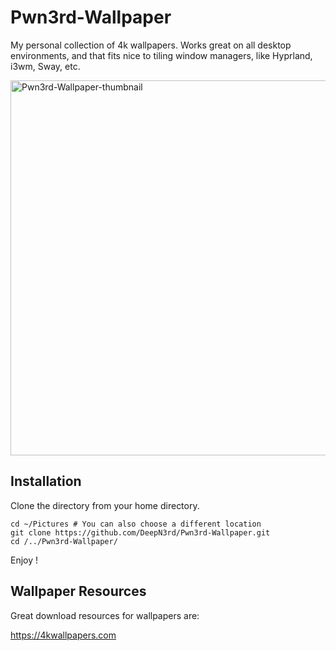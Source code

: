 # Pwn3rd-Wallpaper
My personal collection of 4k wallpapers. Works great on all desktop environments, and that fits nice to tiling window managers, like Hyprland, i3wm, Sway, etc.

<img width="800" height="600" alt="Pwn3rd-Wallpaper-thumbnail" src="https://github.com/user-attachments/assets/643766d4-ec11-4c1b-ba8a-9727fd0275cb" />

## Installation

Clone the directory from your home directory.
```
cd ~/Pictures # You can also choose a different location
git clone https://github.com/DeepN3rd/Pwn3rd-Wallpaper.git
cd /../Pwn3rd-Wallpaper/
```
Enjoy !


## Wallpaper Resources

Great download resources for wallpapers are:

https://4kwallpapers.com
